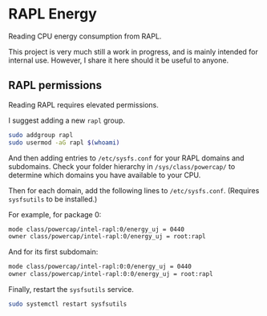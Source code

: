 # RAPL Energy

Reading CPU energy consumption from RAPL.

This project is very much still a work in progress, and is mainly intended for internal use.
However, I share it here should it be useful to anyone.

## RAPL permissions

Reading RAPL requires elevated permissions.

I suggest adding a new `rapl` group.

```bash
sudo addgroup rapl
sudo usermod -aG rapl $(whoami)
```

And then adding entries to `/etc/sysfs.conf` for your RAPL domains and subdomains.
Check your folder hierarchy in `/sys/class/powercap/` to determine which domains
you have available to your CPU.

Then for each domain, add the following lines to `/etc/sysfs.conf`.
(Requires `sysfsutils` to be installed.)

For example, for package 0:

```bash
mode class/powercap/intel-rapl:0/energy_uj = 0440
owner class/powercap/intel-rapl:0/energy_uj = root:rapl
```

And for its first subdomain:

```bash
mode class/powercap/intel-rapl:0:0/energy_uj = 0440
owner class/powercap/intel-rapl:0:0/energy_uj = root:rapl
```

Finally, restart the `sysfsutils` service.

```bash
sudo systemctl restart sysfsutils
```
